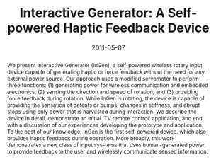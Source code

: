 ---
abstract: |-
  We present Interactive Generator (InGen), a self-powered wireless rotary input device capable of generating haptic or force feedback without the need for any external power source. Our approach uses a modified servomotor to perform three functions: (1) generating power for wireless communication and embedded electronics, (2) sensing the direction and speed of rotation, and (3) providing force feedback during rotation. While InGen is rotating, the device is capable of providing the sensation of detents or bumps, changes in stiffness, and abrupt stops using only power that is harvested during interaction. We describe the device in detail, demonstrate an initial 'TV remote control' application, and end with a discussion of our experiences developing the prototype and application. To the best of our knowledge, InGen is the first self-powered device, which also provides haptic feedback during operation. More broadly, this work demonstrates a new class of input sys-tems that uses human-generated power to provide feedback to the user and wirelessly communicate sensed information.
authors:
- badshah
- gupta
- cohn
- Nicolas Villar
- Steve Hodges
- patel
award: ''
bibtex: |-
  @inproceedings{Badshah:2011:IGS:1978942.1979240,
   author = {Badshah, Akash and Gupta, Sidhant and Cohn, Gabe and Villar, Nicolas and Hodges, Steve and Patel, Shwetak N.},
   title = {Interactive Generator: A Self-powered Haptic Feedback Device},
   booktitle = {Proceedings of the SIGCHI Conference on Human Factors in Computing Systems},
   series = {CHI '11},
   year = {2011},
   isbn = {978-1-4503-0228-9},
   location = {Vancouver, BC, Canada},
   pages = {2051--2054},
   numpages = {4},
   url = {http://doi.acm.org/10.1145/1978942.1979240},
   doi = {10.1145/1978942.1979240},
   acmid = {1979240},
   publisher = {ACM},
   address = {New York, NY, USA},
   keywords = {force feedback, haptics, human-powered, remote control, self-powered, tactile feedback, user interface device},
  }
caption: ''
citation: |-
  Akash Badshah, Sidhant Gupta, Gabe Cohn, Nicolas Villar, Steve Hodges, and Shwetak N. Patel. 2011. Interactive generator: a self-powered haptic feedback device.  In Proceedings of the SIGCHI Conference on Human Factors in Computing Systems (CHI '11). ACM, New York, NY, USA,  2051-2054. DOI=http://dx.doi.org/10.1145/1978942.1979240
conference: Conference on Human Factors in Computing Systems (CHI), 2011
date: '2011-05-07'
image: ''
pdf: /pdfs/interactive-generator.pdf
thumbnail: ''
title: 'Interactive Generator: A Self-powered Haptic Feedback Device'
video: ''
video_embed: ''
---